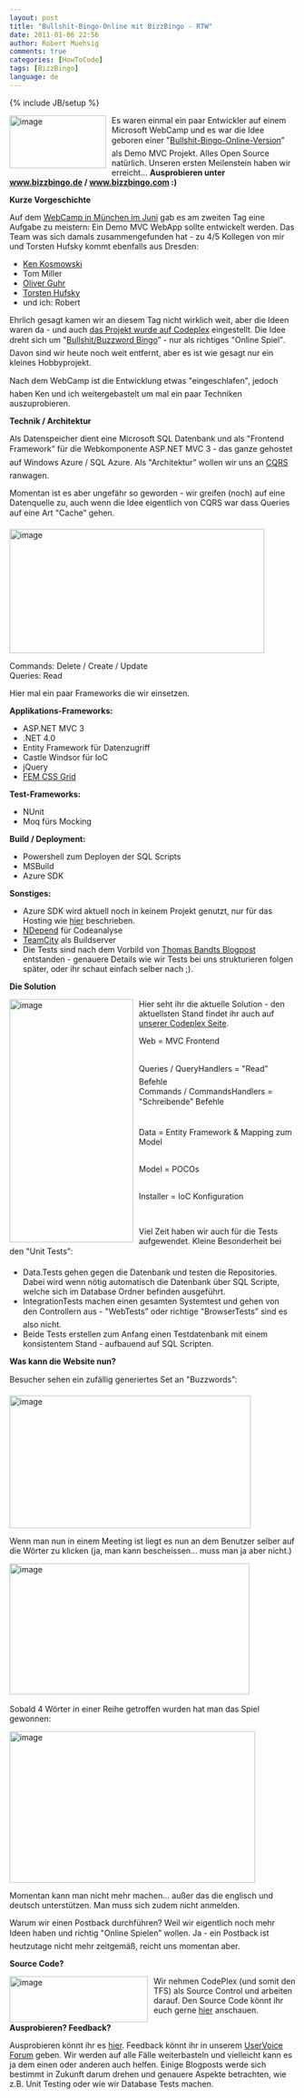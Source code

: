 ```yaml
---
layout: post
title: "Bullshit-Bingo-Online mit BizzBingo - RTW"
date: 2011-01-06 22:56
author: Robert Muehsig
comments: true
categories: [HowToCode]
tags: [BizzBingo]
language: de
---
```

{% include JB/setup %}
<p><a href="{{BASE_PATH}}/assets/wp-images-de/image1149.png"><img style="border-bottom: 0px; border-left: 0px; margin: 0px 10px 0px 0px; display: inline; border-top: 0px; border-right: 0px" title="image" border="0" alt="image" align="left" src="{{BASE_PATH}}/assets/wp-images-de/image_thumb331.png" width="170" height="93" /></a> </p>  <p>Es waren einmal ein paar Entwickler auf einem Microsoft WebCamp und es war die Idee geboren einer "<a href="http://en.wikipedia.org/wiki/Buzzword_bingo">Bullshit-Bingo-Online-Version</a>” als Demo MVC Projekt. Alles Open Source natürlich. Unseren ersten Meilenstein haben wir erreicht... <strong>Ausprobieren unter </strong><a href="http://www.bizzbingo.de"><strong>www.bizzbingo.de</strong></a><strong> / </strong><a href="http://www.bizzbingo.com"><strong>www.bizzbingo.com</strong></a><strong> :)</strong></p>  <p><strong>Kurze Vorgeschichte</strong></p>  <p>Auf dem <a href="{{BASE_PATH}}/2010/04/21/veranstaltungshinweis-techtalk-fr-wp7-webcamp-in-mnchen/">WebCamp in München im Juni</a> gab es am zweiten Tag eine Aufgabe zu meistern: Ein Demo MVC WebApp sollte entwickelt werden. Das Team was sich damals zusammengefunden hat - zu 4/5 Kollegen von mir und Torsten Hufsky kommt ebenfalls aus Dresden:</p>  <ul>   <li><a href="http://twitter.com/kenkosmowski">Ken Kosmowski</a></li>    <li>Tom Miller</li>    <li><a href="http://twitter.com/oliverguhr">Oliver Guhr</a></li>    <li><a href="http://twitter.com/TorstenHu">Torsten Hufsky</a></li>    <li>und ich: Robert</li> </ul>  <p>Ehrlich gesagt kamen wir an diesem Tag nicht wirklich weit, aber die Ideen waren da - und auch <a href="http://businessbingo.codeplex.com/">das Projekt wurde auf Codeplex</a> eingestellt. Die Idee dreht sich um "<a href="http://en.wikipedia.org/wiki/Buzzword_bingo">Bullshit/Buzzword Bingo</a>” - nur als richtiges "Online Spiel”. Davon sind wir heute noch weit entfernt, aber es ist wie gesagt nur ein kleines Hobbyprojekt.</p>  <p>Nach dem WebCamp ist die Entwicklung etwas "eingeschlafen”, jedoch haben Ken und ich weitergebastelt um mal ein paar Techniken auszuprobieren.</p>  <p><strong>Technik / Architektur</strong></p>  <p>Als Datenspeicher dient eine Microsoft SQL Datenbank und als "Frontend Framework” für die Webkomponente ASP.NET MVC 3 - das ganze gehostet auf Windows Azure / SQL Azure. Als "Architektur” wollen wir uns an <a href="http://www.udidahan.com/2009/12/09/clarified-cqrs/">CQRS</a> ranwagen.</p>  <p>Momentan ist es aber ungefähr so geworden - wir greifen (noch) auf eine Datenquelle zu, auch wenn die Idee eigentlich von CQRS war dass Queries auf eine Art "Cache” gehen.</p>  <p><a href="{{BASE_PATH}}/assets/wp-images-de/image1150.png"><img style="border-bottom: 0px; border-left: 0px; display: inline; border-top: 0px; border-right: 0px" title="image" border="0" alt="image" src="{{BASE_PATH}}/assets/wp-images-de/image_thumb332.png" width="449" height="219" /></a> </p>  <p>Commands: Delete / Create / Update   <br />Queries: Read</p>  <p>Hier mal ein paar Frameworks die wir einsetzen.</p>  <p><strong>Applikations-Frameworks:</strong></p>  <ul>   <li>ASP.NET MVC 3</li>    <li>.NET 4.0</li>    <li>Entity Framework für Datenzugriff</li>    <li>Castle Windsor für IoC</li>    <li>jQuery</li>    <li><a href="http://www.frontendmatters.com/projects/fem-css-framework/">FEM CSS Grid</a></li> </ul>  <p><strong>Test-Frameworks:</strong></p>  <ul>   <li>NUnit</li>    <li>Moq fürs Mocking</li> </ul>  <p><strong>Build / Deployment:</strong></p>  <ul>   <li>Powershell zum Deployen der SQL Scripts</li>    <li>MSBuild</li>    <li>Azure SDK </li> </ul>  <p><strong>Sonstiges:</strong></p>  <ul>   <li>Azure SDK wird aktuell noch in keinem Projekt genutzt, nur für das Hosting wie <a href="{{BASE_PATH}}/2010/11/30/howto-eine-bestehende-webapp-nach-azure-migrieren/">hier</a> beschrieben.</li>    <li><a href="http://www.ndepend.com/">NDepend</a> für Codeanalyse</li>    <li><a href="http://www.jetbrains.com/teamcity/">TeamCity</a> als Buildserver</li>    <li>Die Tests sind nach dem Vorbild von <a href="http://blog.thomasbandt.de/39/2326/de/blog/tdd-bdd-status-quo.html">Thomas Bandts Blogpost</a> entstanden - genauere Details wie wir Tests bei uns strukturieren folgen später, oder ihr schaut einfach selber nach ;).</li> </ul>  <p><strong>Die Solution</strong></p>  <p><a href="{{BASE_PATH}}/assets/wp-images-de/image1151.png"><img style="border-bottom: 0px; border-left: 0px; margin: 0px 10px 0px 0px; display: inline; border-top: 0px; border-right: 0px" title="image" border="0" alt="image" align="left" src="{{BASE_PATH}}/assets/wp-images-de/image_thumb333.png" width="218" height="429" /></a> </p>  <p>Hier seht ihr die aktuelle Solution - den aktuellsten Stand findet ihr auch auf <a href="http://businessbingo.codeplex.com/">unserer Codeplex Seite</a>.</p>  <p>Web = MVC Frontend</p>  <p>   <br />Queries / QueryHandlers = "Read” Befehle    <br />Commands / CommandsHandlers = "Schreibende” Befehle</p>  <p>   <br />Data = Entity Framework &amp; Mapping zum Model</p>  <p>   <br />Model = POCOs</p>  <p>   <br />Installer = IoC Konfiguration</p>  <p>&#160;</p>  <p>Viel Zeit haben wir auch für die Tests aufgewendet. Kleine Besonderheit bei den "Unit Tests”:</p>  <ul>   <li>Data.Tests gehen gegen die Datenbank und testen die Repositories. Dabei wird wenn nötig automatisch die Datenbank über SQL Scripte, welche sich im Database Ordner befinden ausgeführt. </li>    <li>IntegrationTests machen einen gesamten Systemtest und gehen von den Controllern aus - "WebTests” oder richtige "BrowserTests” sind es also nicht.</li>    <li>Beide Tests erstellen zum Anfang einen Testdatenbank mit einem konsistentem Stand - aufbauend auf SQL Scripten. </li> </ul>  <p><strong>Was kann die Website nun?</strong></p>  <p>Besucher sehen ein zufällig generiertes Set an "Buzzwords”:</p>  <p><a href="{{BASE_PATH}}/assets/wp-images-de/image1152.png"><img style="border-bottom: 0px; border-left: 0px; display: inline; border-top: 0px; border-right: 0px" title="image" border="0" alt="image" src="{{BASE_PATH}}/assets/wp-images-de/image_thumb334.png" width="425" height="234" /></a> </p>  <p>Wenn man nun in einem Meeting ist liegt es nun an dem Benutzer selber auf die Wörter zu klicken (ja, man kann bescheissen... muss man ja aber nicht.)</p>  <p><a href="{{BASE_PATH}}/assets/wp-images-de/image1153.png"><img style="border-bottom: 0px; border-left: 0px; display: inline; border-top: 0px; border-right: 0px" title="image" border="0" alt="image" src="{{BASE_PATH}}/assets/wp-images-de/image_thumb335.png" width="423" height="231" /></a>&#160;</p>  <p>Sobald 4 Wörter in einer Reihe getroffen wurden hat man das Spiel gewonnen:</p>  <p><a href="{{BASE_PATH}}/assets/wp-images-de/image1154.png"><img style="border-bottom: 0px; border-left: 0px; display: inline; border-top: 0px; border-right: 0px" title="image" border="0" alt="image" src="{{BASE_PATH}}/assets/wp-images-de/image_thumb336.png" width="433" height="267" /></a> </p>  <p></p>  <p></p>  <p></p>  <p></p>  <p>Momentan kann man nicht mehr machen... außer das die englisch und deutsch unterstützen. Man muss sich zudem nicht anmelden.</p>  <p>Warum wir einen Postback durchführen? Weil wir eigentlich noch mehr Ideen haben und richtig "Online Spielen” wollen. Ja - ein Postback ist heutzutage nicht mehr zeitgemäß, reicht uns momentan aber.</p>  <p><strong>Source Code?</strong></p>  <p><a href="{{BASE_PATH}}/assets/wp-images-de/image1155.png"><img style="border-bottom: 0px; border-left: 0px; margin: 0px 10px 0px 0px; display: inline; border-top: 0px; border-right: 0px" title="image" border="0" alt="image" align="left" src="{{BASE_PATH}}/assets/wp-images-de/image_thumb337.png" width="244" height="81" /></a> </p>  <p>Wir nehmen CodePlex (und somit den TFS) als Source Control und arbeiten darauf. Den Source Code könnt ihr euch gerne <a href="http://businessbingo.codeplex.com/">hier</a> anschauen.</p>  <p><strong>Ausprobieren? Feedback?</strong></p>  <p>Ausprobieren könnt ihr es <a href="http://www.bizzbingo.de/">hier</a>. Feedback könnt ihr in unserem <a href="http://bizzbingo.uservoice.com/forums/94165-general?lang=de&amp;utm_campaign=Widgets&amp;utm_content=tab-widget&amp;utm_medium=Popin+Widget&amp;utm_source=bizzbingo.uservoice.com">UserVoice Forum</a> geben. Wir werden auf alle Fälle weiterbasteln und vielleicht kann es ja dem einen oder anderen auch helfen. Einige Blogposts werde sich bestimmt in Zukunft darum drehen und genauere Aspekte betrachten, wie z.B. Unit Testing oder wie wir Database Tests machen.</p>
